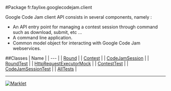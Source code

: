 #Package fr.faylixe.googlecodejam.client
<p>Google Code Jam client API consists in several components, namely :</p>
 <ul>
 	<li>An API entry point for managing a contest session through command such as download, submit, etc ...</li>
  <li>A command line application.</li>
  <li>Common model object for interacting with Google Code Jam webservices.</li>
 </ul>
##Classes
| Name |
| --- |
| <a href="Round.md">Round</a> |
| <a href="Contest.md">Contest</a> |
| <a href="CodeJamSession.md">CodeJamSession</a> |
| <a href="RoundTest.md">RoundTest</a> |
| <a href="HttpRequestExecutorMock.md">HttpRequestExecutorMock</a> |
| <a href="ContestTest.md">ContestTest</a> |
| <a href="CodeJamSessionTest.md">CodeJamSessionTest</a> |
| <a href="AllTests.md">AllTests</a> |

---

[![Marklet](https://img.shields.io/badge/Generated%20by-Marklet-green.svg)](https://github.com/Faylixe/marklet)